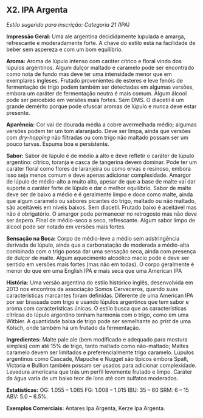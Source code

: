 ## X2. IPA Argenta

*Estilo sugerido para inscrição: Categoria 21 (IPA)*

**Impressão Geral:**  Uma ale argentina decididamente lupulada e amarga, refrescante e moderadamente forte. A chave do estilo está na facilidade de beber sem aspereza e com um bom equilíbrio.

**Aroma:** Aroma de lúpulo intenso com caráter cítrico e floral vindo dos lúpulos argentinos. Algum dulçor maltado e caramelo pode ser encontrado como nota de fundo mas deve ter uma intensidade menor que em exemplares ingleses. Frutado provenientes de esteres e leve fenóis de fermentação de trigo podem também ser detectadas em algumas versões, embora um caráter de fermentação neutra é mais comum. Algum álcool pode ser percebido em versões mais fortes. Sem DMS. O diacetil é um grande demérito porque pode ofuscar aromas de lúpulo e nunca deve estar presente.

**Aparência:** Cor vai de dourada média a cobre avermelhada médio; algumas versões podem ter um tom alaranjado. Deve ser limpa, ainda que versões com *dry-hopping* não filtradas ou com trigo não maltado possam ser um pouco turvas. Espuma boa e persistente.

**Sabor:** Sabor de lúpulo é de médio a alto e deve refletir o caráter de lúpulo argentino: cítrico, toranja e casca de tangerina devem dominar. Pode ter um caráter floral como flores de laranjeira ou como ervas e resinoso, embora isso seja menos comum e deve apenas adicionar complexidade. Amargor de lúpulo de médio-alto a muito alto, apesar de que a base de malte vai dar suporte o caráter forte de lúpulo e dar o melhor equilíbrio. Sabor de malte deve ser de baixo a médio e é geralmente limpo e doce como malte, ainda que algum caramelo ou sabores picantes do trigo, maltado ou não maltado, são aceitáveis em níveis baixos. Sem diacetil. Frutado baixo é aceitável mas não é obrigatório. O amargor pode permanecer no retrogosto mas não deve ser áspero. Final de médio-seco a seco, refrescante. Algum sabor limpo de álcool pode ser notado em versões mais fortes.

**Sensação na Boca:** Corpo de médio-leve a médio sem adstringência derivada de lúpulo, ainda que a carbonatação de moderada a médio-alta combinada com o trigo possa dar uma sensação seca, ainda com presença de dulçor de malte. Algum aquecimento alcoólico macio pode e deve ser sentido em versões mais fortes (mas não em todas). O corpo geralmente é menor do que em uma English IPA e mais seca que uma American IPA

**História:** Uma versão argentina do estilo histórico inglês, desenvolvida em 2013 nos encontros da associação Somos Cerveceros, quando suas características marcantes foram definidas. Diferente de uma American IPA por ser brassada com trigo e usando lúpulos argentinos que tem sabor e aroma com características únicas. O estilo busca que as características cítricas do lúpulo argentino tenham harmonia com o trigo, como em uma Witbier. A quantidade baixa de trigo pode ser semelhante ao *grist* de uma Kölsch, onde também há um frutado da fermentação.

**Ingredientes:** Malte pale ale (bem modificado e adequado para mostura simples) com até 15% de trigo, tanto maltado como não-maltado; Maltes caramelo devem ser limitados e preferencialmente trigo caramelo. Lúpulos argentinos como Cascade, Mapuche e Nugget são típicos embora Spalt, Victoria e Bullion também possam ser usados para adicionar complexidade. Levedura americana que trás um perfil levemente frutado e limpo. Caráter da água varia de um baixo teor de íons até com sulfatos moderados.

**Estatísticas:**
OG: 1.055 – 1.065
FG: 1.008 – 1.015
IBU: 35 – 60
SRM: 6 – 15
ABV: 5.0 – 6.5%.

**Exemplos Comerciais:** Antares Ipa Argenta, Kerze Ipa Argenta.